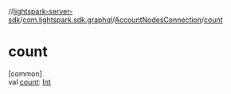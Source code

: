 //[lightspark-server-sdk](../../../index.md)/[com.lightspark.sdk.graphql](../index.md)/[AccountNodesConnection](index.md)/[count](count.md)

# count

[common]\
val [count](count.md): [Int](https://kotlinlang.org/api/latest/jvm/stdlib/kotlin/-int/index.html)
